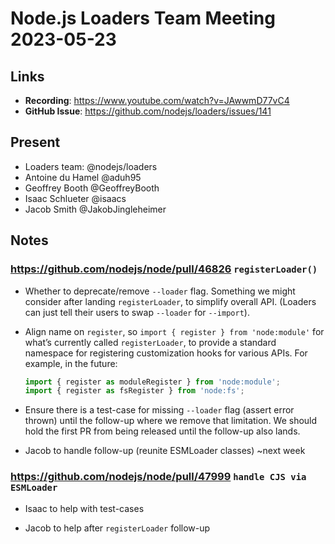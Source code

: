 # Node.js  Loaders Team Meeting 2023-05-23

## Links

* **Recording**: https://www.youtube.com/watch?v=JAwwmD77vC4
* **GitHub Issue**: https://github.com/nodejs/loaders/issues/141

## Present

* Loaders team: @nodejs/loaders
* Antoine du Hamel @aduh95
* Geoffrey Booth @GeoffreyBooth
* Isaac Schlueter @isaacs
* Jacob Smith @JakobJingleheimer


## Notes

### https://github.com/nodejs/node/pull/46826 `registerLoader()`

- Whether to deprecate/remove `--loader` flag. Something we might consider after landing `registerLoader`, to simplify overall API. (Loaders can just tell their users to swap `--loader` for `--import`).

- Align name on `register`, so `import { register } from 'node:module'` for what’s currently called `registerLoader`, to provide a standard namespace for registering customization hooks for various APIs. For example, in the future:

  ```js
  import { register as moduleRegister } from 'node:module';
  import { register as fsRegister } from 'node:fs';
  ```

- Ensure there is a test-case for missing `--loader` flag (assert error thrown) until the follow-up where we remove that limitation. We should hold the first PR from being released until the follow-up also lands.

- Jacob to handle follow-up (reunite ESMLoader classes) ~next week

### https://github.com/nodejs/node/pull/47999 `handle CJS via ESMLoader`

- Isaac to help with test-cases

- Jacob to help after `registerLoader` follow-up

